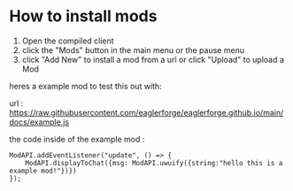 # How to install mods

1. Open the compiled client
2. click the "Mods" button in the main menu or the pause menu
3. click "Add New" to install a mod from a url or click "Upload" to upload a Mod

heres a example mod to test this out with:

url : https://raw.githubusercontent.com/eaglerforge/eaglerforge.github.io/main/docs/example.js

the code inside of the example mod :
```
ModAPI.addEventListener("update", () => {
    ModAPI.displayToChat({msg: ModAPI.uwuify({string:"hello this is a example mod!"})})
});
```
